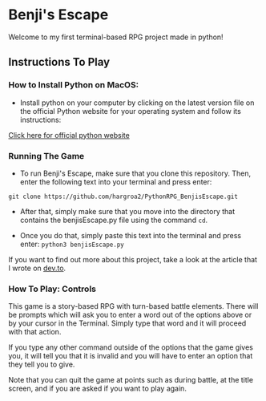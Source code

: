 # Benji's Escape

Welcome to my first terminal-based RPG project made in python!

## Instructions To Play

### How to Install Python on MacOS:

- Install python on your computer by clicking on the latest version file on the official Python website for your operating system and follow its instructions:

[Click here for official python website](https://www.python.org/downloads/)

### Running The Game

- To run Benji's Escape, make sure that you clone this repository. Then, enter the following text into your terminal and press enter:

`git clone https://github.com/hargroa2/PythonRPG_BenjisEscape.git`

- After that, simply make sure that you move into the directory that contains the benjisEscape.py file using the command `cd`.

- Once you do that, simply paste this text into the terminal and press enter:
  `python3 benjisEscape.py`

If you want to find out more about this project, take a look at the article that I wrote on [dev.to](https://dev.to/hargroa2/i-made-an-rpg-game-in-python-for-the-first-time-3i0k).

### How To Play: Controls

This game is a story-based RPG with turn-based battle elements. There will be prompts which will ask you to enter a word out of the options above or by your cursor in the Terminal. Simply type that word and it will proceed with that action.

If you type any other command outside of the options that the game gives you, it will tell you that it is invalid and you will have to enter an option that they tell you to give.

Note that you can quit the game at points such as during battle, at the title screen, and if you are asked if you want to play again.
